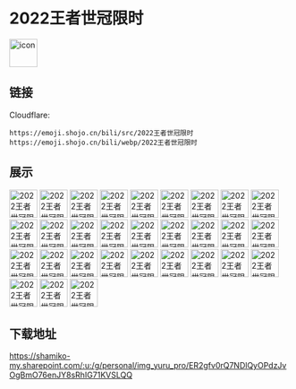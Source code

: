 # 2022王者世冠限时
<img src="https://emoji.shojo.cn/bili/src/2022王者世冠限时/icon.png" width="50" height="50" alt="icon">

## 链接
Cloudflare:
```
https://emoji.shojo.cn/bili/src/2022王者世冠限时
https://emoji.shojo.cn/bili/webp/2022王者世冠限时
```
## 展示
<img src="https://emoji.shojo.cn/bili/src/2022王者世冠限时/2022王者世冠限时-痛苦面具.png" width="50" height="50" alt="2022王者世冠限时-痛苦面具">
<img src="https://emoji.shojo.cn/bili/src/2022王者世冠限时/2022王者世冠限时-刺痛我.png" width="50" height="50" alt="2022王者世冠限时-刺痛我">
<img src="https://emoji.shojo.cn/bili/src/2022王者世冠限时/2022王者世冠限时-马上走开.png" width="50" height="50" alt="2022王者世冠限时-马上走开">
<img src="https://emoji.shojo.cn/bili/src/2022王者世冠限时/2022王者世冠限时-我来C.png" width="50" height="50" alt="2022王者世冠限时-我来C">
<img src="https://emoji.shojo.cn/bili/src/2022王者世冠限时/2022王者世冠限时-加鸡腿.png" width="50" height="50" alt="2022王者世冠限时-加鸡腿">
<img src="https://emoji.shojo.cn/bili/src/2022王者世冠限时/2022王者世冠限时-太香了.png" width="50" height="50" alt="2022王者世冠限时-太香了">
<img src="https://emoji.shojo.cn/bili/src/2022王者世冠限时/2022王者世冠限时-不配吃饭.png" width="50" height="50" alt="2022王者世冠限时-不配吃饭">
<img src="https://emoji.shojo.cn/bili/src/2022王者世冠限时/2022王者世冠限时-宝贝双C.png" width="50" height="50" alt="2022王者世冠限时-宝贝双C">
<img src="https://emoji.shojo.cn/bili/src/2022王者世冠限时/2022王者世冠限时-谁更辣.png" width="50" height="50" alt="2022王者世冠限时-谁更辣">
<img src="https://emoji.shojo.cn/bili/src/2022王者世冠限时/2022王者世冠限时-名刀司命.png" width="50" height="50" alt="2022王者世冠限时-名刀司命">
<img src="https://emoji.shojo.cn/bili/src/2022王者世冠限时/2022王者世冠限时-我不理解.png" width="50" height="50" alt="2022王者世冠限时-我不理解">
<img src="https://emoji.shojo.cn/bili/src/2022王者世冠限时/2022王者世冠限时-装起来了.png" width="50" height="50" alt="2022王者世冠限时-装起来了">
<img src="https://emoji.shojo.cn/bili/src/2022王者世冠限时/2022王者世冠限时-说一个点.png" width="50" height="50" alt="2022王者世冠限时-说一个点">
<img src="https://emoji.shojo.cn/bili/src/2022王者世冠限时/2022王者世冠限时-我是马可.png" width="50" height="50" alt="2022王者世冠限时-我是马可">
<img src="https://emoji.shojo.cn/bili/src/2022王者世冠限时/2022王者世冠限时-一诺行为.png" width="50" height="50" alt="2022王者世冠限时-一诺行为">
<img src="https://emoji.shojo.cn/bili/src/2022王者世冠限时/2022王者世冠限时-进厂.png" width="50" height="50" alt="2022王者世冠限时-进厂">
<img src="https://emoji.shojo.cn/bili/src/2022王者世冠限时/2022王者世冠限时-逆子.png" width="50" height="50" alt="2022王者世冠限时-逆子">
<img src="https://emoji.shojo.cn/bili/src/2022王者世冠限时/2022王者世冠限时-YYDS.png" width="50" height="50" alt="2022王者世冠限时-YYDS">
<img src="https://emoji.shojo.cn/bili/src/2022王者世冠限时/2022王者世冠限时-裂开.png" width="50" height="50" alt="2022王者世冠限时-裂开">
<img src="https://emoji.shojo.cn/bili/src/2022王者世冠限时/2022王者世冠限时-就这.png" width="50" height="50" alt="2022王者世冠限时-就这">
<img src="https://emoji.shojo.cn/bili/src/2022王者世冠限时/2022王者世冠限时-不便透露.png" width="50" height="50" alt="2022王者世冠限时-不便透露">
<img src="https://emoji.shojo.cn/bili/src/2022王者世冠限时/2022王者世冠限时-干得漂亮.png" width="50" height="50" alt="2022王者世冠限时-干得漂亮">
<img src="https://emoji.shojo.cn/bili/src/2022王者世冠限时/2022王者世冠限时-被驴踢了.png" width="50" height="50" alt="2022王者世冠限时-被驴踢了">
<img src="https://emoji.shojo.cn/bili/src/2022王者世冠限时/2022王者世冠限时-冲冲冲.png" width="50" height="50" alt="2022王者世冠限时-冲冲冲">
<img src="https://emoji.shojo.cn/bili/src/2022王者世冠限时/2022王者世冠限时-冠军.png" width="50" height="50" alt="2022王者世冠限时-冠军">
<img src="https://emoji.shojo.cn/bili/src/2022王者世冠限时/2022王者世冠限时-无人在易.png" width="50" height="50" alt="2022王者世冠限时-无人在易">
<img src="https://emoji.shojo.cn/bili/src/2022王者世冠限时/2022王者世冠限时-无限猖狂.png" width="50" height="50" alt="2022王者世冠限时-无限猖狂">
<img src="https://emoji.shojo.cn/bili/src/2022王者世冠限时/2022王者世冠限时-驯龙高手.png" width="50" height="50" alt="2022王者世冠限时-驯龙高手">
<img src="https://emoji.shojo.cn/bili/src/2022王者世冠限时/2022王者世冠限时-彻底疯狂.png" width="50" height="50" alt="2022王者世冠限时-彻底疯狂">
<img src="https://emoji.shojo.cn/bili/src/2022王者世冠限时/2022王者世冠限时-KPL出手.png" width="50" height="50" alt="2022王者世冠限时-KPL出手">

## 下载地址

https://shamiko-my.sharepoint.com/:u:/g/personal/img_yuru_pro/ER2gfv0rQ7NDlQyOPdzJvOgBmO76enJY8sRhIG71KVSLQQ